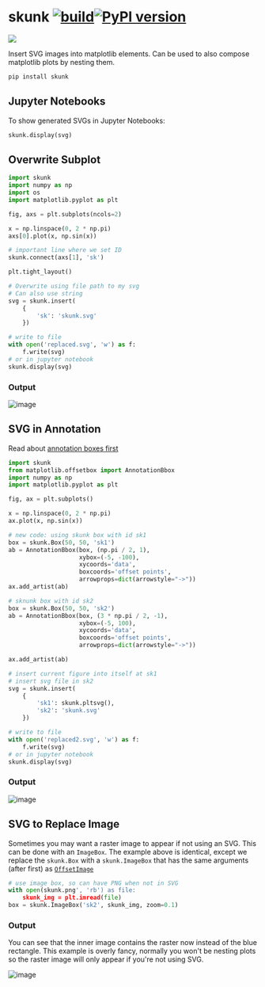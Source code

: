 # skunk [![build](https://github.com/whitead/skunk/actions/workflows/tests.yml/badge.svg)](https://whitead.github.io/skunk/)[![PyPI version](https://badge.fury.io/py/skunk.svg)](https://badge.fury.io/py/skunk)

 <img src="https://raw.githubusercontent.com/whitead/skunk/main/tests/skunk.svg">

Insert SVG images into matplotlib elements. Can be used to also compose matplotlib plots by nesting them. 

```sh
pip install skunk
```

## Jupyter Notebooks

To show generated SVGs in Jupyter Notebooks:

```py
skunk.display(svg)
```

## Overwrite Subplot

```py
import skunk
import numpy as np
import os
import matplotlib.pyplot as plt

fig, axs = plt.subplots(ncols=2)

x = np.linspace(0, 2 * np.pi)
axs[0].plot(x, np.sin(x))

# important line where we set ID
skunk.connect(axs[1], 'sk')

plt.tight_layout()

# Overwrite using file path to my svg
# Can also use string
svg = skunk.insert(
    {
        'sk': 'skunk.svg'
    })

# write to file
with open('replaced.svg', 'w') as f:
    f.write(svg)
# or in jupyter notebook
skunk.display(svg)
```

### Output

![image](https://user-images.githubusercontent.com/908389/132105794-f178b4c1-3378-46b9-81d8-18f8e2435a83.png)


## SVG in Annotation

Read about [annotation boxes first](https://matplotlib.org/stable/gallery/text_labels_and_annotations/demo_annotation_box.html)

```py
import skunk
from matplotlib.offsetbox import AnnotationBbox
import numpy as np
import matplotlib.pyplot as plt

fig, ax = plt.subplots()

x = np.linspace(0, 2 * np.pi)
ax.plot(x, np.sin(x))

# new code: using skunk box with id sk1
box = skunk.Box(50, 50, 'sk1')
ab = AnnotationBbox(box, (np.pi / 2, 1),
                    xybox=(-5, -100),
                    xycoords='data',
                    boxcoords='offset points',
                    arrowprops=dict(arrowstyle="->"))
ax.add_artist(ab)

# sknunk box with id sk2
box = skunk.Box(50, 50, 'sk2')
ab = AnnotationBbox(box, (3 * np.pi / 2, -1),
                    xybox=(-5, 100),
                    xycoords='data',
                    boxcoords='offset points',
                    arrowprops=dict(arrowstyle="->"))

ax.add_artist(ab)

# insert current figure into itself at sk1
# insert svg file in sk2
svg = skunk.insert(
    {
        'sk1': skunk.pltsvg(),
        'sk2': 'skunk.svg'
    })

# write to file
with open('replaced2.svg', 'w') as f:
    f.write(svg)
# or in jupyter notebook
skunk.display(svg)
```

### Output

![image](https://user-images.githubusercontent.com/908389/132105868-f0e4ae23-3ebf-4630-b230-8279d5791169.png)

## SVG to Replace Image

Sometimes you may want a raster image to appear if not using an SVG. This can be done with an `ImageBox`.
The example above is identical, except we replace the `skunk.Box` with a `skunk.ImageBox` that has the same
arguments (after first) as [`OffsetImage`](https://matplotlib.org/stable/api/offsetbox_api.html#matplotlib.offsetbox.OffsetImage)

```py
# use image box, so can have PNG when not in SVG
with open(skunk.png', 'rb') as file:
    skunk_img = plt.imread(file)
box = skunk.ImageBox('sk2', skunk_img, zoom=0.1)
```

### Output

You can see that the inner image contains the raster now instead of the blue rectangle. This example is overly fancy, normally you won't be nesting plots so the raster image will only appear if you're not using SVG.

![image](https://user-images.githubusercontent.com/908389/133010015-a1713504-33b6-4c26-960d-6da50b5a9561.png)

